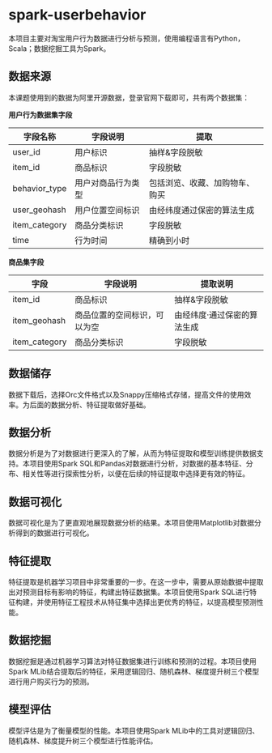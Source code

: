 # spark-userbehavior

本项目主要对淘宝用户行为数据进行分析与预测，使用编程语言有Python，Scala；数据挖掘工具为Spark。



##  **数据来源**

本课题使用到的数据为阿里开源数据，登录官网下载即可，共有两个数据集：

**用户行为数据集字段**

| 字段名称      | 字段说明           | 提取                           |
| ------------- | ------------------ | ------------------------------ |
| user_id       | 用户标识           | 抽样&字段脱敏                  |
| item_id       | 商品标识           | 字段脱敏                       |
| behavior_type | 用户对商品行为类型 | 包括浏览、收藏、加购物车、购买 |
| user_geohash  | 用户位置空间标识   | 由经纬度通过保密的算法生成     |
| item_category | 商品分类标识       | 字段脱敏                       |
| time          | 行为时间           | 精确到小时                     |

**商品集字段**

| 字段          | 字段说明                     | 提取说明                    |
| ------------- | ---------------------------- | --------------------------- |
| item_id       | 商品标识                     | 抽样&字段脱敏               |
| item_geohash  | 商品位置的空间标识，可以为空 | 由经纬度·通过保密的算法生成 |
| item_category | 商品分类标识                 | 字段脱敏                    |



## **数据储存**

数据下载后，选择Orc文件格式以及Snappy压缩格式存储，提高文件的使用效率。为后面的数据分析、特征提取做好基础。



## **数据分析**

数据分析是为了对数据进行更深入的了解，从而为特征提取和模型训练提供数据支持。本项目使用Spark SQL和Pandas对数据进行分析，对数据的基本特征、分布、相关性等进行探索性分析，以便在后续的特征提取中选择更有效的特征。



## **数据可视化**

数据可视化是为了更直观地展现数据分析的结果。本项目使用Matplotlib对数据分析得到的数据进行可视化。



## **特征提取**

特征提取是机器学习项目中非常重要的一步。在这一步中，需要从原始数据中提取出对预测目标有影响的特征，构建出特征数据集。本项目使用Spark SQL进行特征构建，并使用特征工程技术从特征集中选择出更优秀的特征，以提高模型预测性能。



## **数据挖掘**

数据挖掘是通过机器学习算法对特征数据集进行训练和预测的过程。本项目使用Spark MLib结合提取后的特征，采用逻辑回归、随机森林、梯度提升树三个模型进行用户购买行为的预测。



## **模型评估**

模型评估是为了衡量模型的性能。本项目使用Spark MLib中的工具对逻辑回归、随机森林、梯度提升树三个模型进行性能评估。